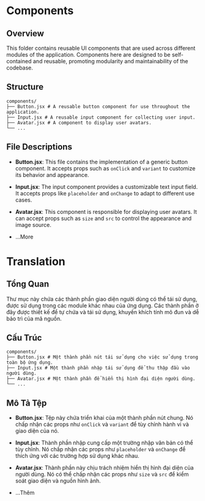 # Components

## Overview

This folder contains reusable UI components that are used across different modules of the application. Components here are designed to be self-contained and reusable, promoting modularity and maintainability of the codebase.

## Structure

    components/
    ├── Button.jsx # A reusable button component for use throughout the application.
    ├── Input.jsx # A reusable input component for collecting user input.
    ├── Avatar.jsx # A component to display user avatars.
    └── ...
## File Descriptions

- **Button.jsx**: This file contains the implementation of a generic button component. It accepts props such as `onClick` and `variant` to customize its behavior and appearance.

- **Input.jsx**: The input component provides a customizable text input field. It accepts props like `placeholder` and `onChange` to adapt to different use cases.

- **Avatar.jsx**: This component is responsible for displaying user avatars. It can accept props such as `size` and `src` to control the appearance and image source.
- ...More

# Translation

## Tổng Quan

Thư mục này chứa các thành phần giao diện người dùng có thể tái sử dụng, được sử dụng trong các module khác nhau của ứng dụng. Các thành phần ở đây được thiết kế để tự chứa và tái sử dụng, khuyến khích tính mô đun và dễ bảo trì của mã nguồn.

## Cấu Trúc

    components/
    ├── Button.jsx # Một thành phần nút tái sử dụng cho việc sử dụng trong toàn bộ ứng dụng.
    ├── Input.jsx # Một thành phần nhập tái sử dụng để thu thập đầu vào người dùng.
    ├── Avatar.jsx # Một thành phần để hiển thị hình đại diện người dùng.
    └── ...
## Mô Tả Tệp

- **Button.jsx**: Tệp này chứa triển khai của một thành phần nút chung. Nó chấp nhận các props như `onClick` và `variant` để tùy chỉnh hành vi và giao diện của nó.

- **Input.jsx**: Thành phần nhập cung cấp một trường nhập văn bản có thể tùy chỉnh. Nó chấp nhận các props như `placeholder` và `onChange` để thích ứng với các trường hợp sử dụng khác nhau.

- **Avatar.jsx**: Thành phần này chịu trách nhiệm hiển thị hình đại diện của người dùng. Nó có thể chấp nhận các props như `size` và `src` để kiểm soát giao diện và nguồn hình ảnh.
- ...Thêm
